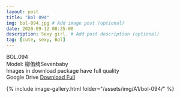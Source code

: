 ```yaml
---
layout: post
title: "Bol 094"
img: bol-094.jpg # Add image post (optional)
date: 2020-09-12 08:35:00
description: Sexy girl. # Add post description (optional)
tag: [cute, sexy, Bol]
---
```

BOL.094  
Model: 柳侑绮Sevenbaby                                                  
Images in download package have full quality                    
Google Drive [Download Full](http://gestyy.com/eev621)

{% include image-gallery.html folder="/assets/img/A1/bol-094/" %}
